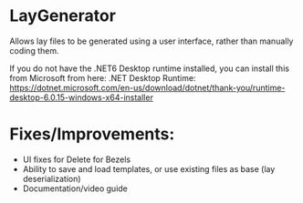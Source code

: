 # LayGenerator
Allows lay files to be generated using a user interface, rather than manually coding them.

If you do not have the .NET6 Desktop runtime installed, you can install this from Microsoft from here:
.NET Desktop Runtime: https://dotnet.microsoft.com/en-us/download/dotnet/thank-you/runtime-desktop-6.0.15-windows-x64-installer

# Fixes/Improvements:
- UI fixes for Delete for Bezels
- Ability to save and load templates, or use existing files as base (lay deserialization)
- Documentation/video guide
